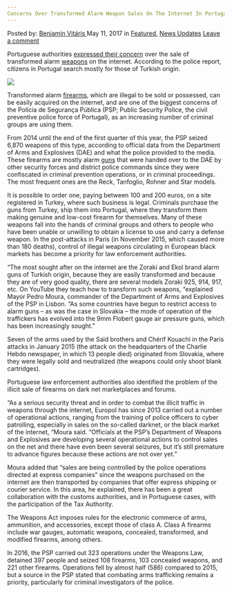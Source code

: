 ```yaml
---
Concerns Over Transformed Alarm Weapon Sales On The Internet In Portugal
---
```

<article class="post-listing post-19761 post type-post status-publish format-standard has-post-thumbnail hentry  tag-alarm tag-concerns tag-internet tag-portugal tag-sales tag-transformed tag-weapon">
    <div class="post-inner">
        <span>Posted by: <a href="https://www.deepdotweb.com/author/benjaminvi/" title="">Benjamin Vitáris </a></span>
    <span>May 11, 2017</span>
    <span>in <a href="https://www.deepdotweb.com/category/deepdot-news/" rel="category tag">Featured</a>, <a href="https://www.deepdotweb.com/category/news-updates/" rel="category tag">News Updates</a></span>
    <span><a href="https://www.deepdotweb.com/2017/05/11/concerns-transformed-alarm-weapon-sales-internet-portugal/#respond">Leave a comment</a></span>
    </p>
    <div class="clear"></div>
    <div class="entry">
    <p>Portuguese authorities <a href="http://www.dn.pt/sociedade/interior/em-tres-anos-a-psp-apreendeu--6870-armas-de-alarme-transformadas-6246924.html">expressed their concern</a> over the sale of transformed alarm <a href="https://www.deepdotweb.com/2017/04/23/teen-skips-school-darkweb-weapons-deal/">weapons</a> on the internet. According to the police report, citizens in Portugal search mostly for those of Turkish origin.</p>
    <p><img class="wp-image-19770 aligncenter" src="https://www.deepdotweb.com/wp-content/uploads/2017/05/word-image-37.jpeg" srcset="https://www.deepdotweb.com/wp-content/uploads/2017/05/word-image-37.jpeg 728w, https://www.deepdotweb.com/wp-content/uploads/2017/05/word-image-37-300x192.jpeg 300w" sizes="(max-width: 728px) 100vw, 728px" /></p>
    <p>Transformed alarm <a href="https://www.deepdotweb.com/2017/02/22/us-firearm-vendor-tried-sell-gun-customer-got-jailed/">firearms</a>, which are illegal to be sold or possessed, can be easily acquired on the internet, and are one of the biggest concerns of the Polícia de Segurança Pública (PSP; Public Security Police, the civil preventive police force of Portugal), as an increasing number of criminal groups are using them.</p>
    <p>From 2014 until the end of the first quarter of this year, the PSP seized 6,870 weapons of this type, according to official data from the Department of Arms and Explosives (DAE) and what the police provided to the media. These firearms are mostly alarm <a href="https://www.deepdotweb.com/tag/gun/">guns</a> that were handed over to the DAE by other security forces and district police commands since they were confiscated in criminal prevention operations, or in criminal proceedings. The most frequent ones are the Reck, Tanfoglio, Rohner and Star models.</p>
    <p>It is possible to order one, paying between 100 and 200 euros, on a site registered in Turkey, where such business is legal. Criminals purchase the guns from Turkey, ship them into Portugal, where they transform them making genuine and low-cost firearm for themselves. Many of these weapons fall into the hands of criminal groups and others to people who have been unable or unwilling to obtain a license to use and carry a defense weapon. In the post-attacks in Paris (in November 2015, which caused more than 180 deaths), control of illegal weapons circulating in European black markets has become a priority for law enforcement authorities.</p>
    <p>&#8220;The most sought after on the internet are the Zoraki and Ekol brand alarm guns of Turkish origin, because they are easily transformed and because they are of very good quality, there are several models Zoraki 925, 914, 917, etc. On YouTube they teach how to transform such weapons, &#8220;explained Mayor Pedro Moura, commander of the Department of Arms and Explosives of the PSP in Lisbon. “As some countries have begun to restrict access to alarm guns &#8211; as was the case in Slovakia &#8211; the mode of operation of the traffickers has evolved into the 9mm Flobert gauge air pressure guns, which has been increasingly sought.”</p>
    <p>Seven of the arms used by the Saïd brothers and Chérif Kouachi in the Paris attacks in January 2015 (the attack on the headquarters of the Charlie Hebdo newspaper, in which 13 people died) originated from Slovakia, where they were legally sold and neutralized (the weapons could only shoot blank cartridges).</p>
    <p>Portuguese law enforcement authorities also identified the problem of the illicit sale of firearms on dark net marketplaces and forums.</p>
    <p>&#8220;As a serious security threat and in order to combat the illicit traffic in weapons through the internet, Europol has since 2013 carried out a number of operational actions, ranging from the training of police officers to cyber patrolling, especially in sales on the so-called darknet, or the black market of the internet, &#8220;Moura said. “Officials at the PSP&#8217;s Department of Weapons and Explosives are developing several operational actions to control sales on the net and there have even been several seizures, but it&#8217;s still premature to advance figures because these actions are not over yet.&#8221;</p>
    <p>Moura added that &#8220;sales are being controlled by the police operations directed at express companies&#8221; since the weapons purchased on the internet are then transported by companies that offer express shipping or courier service. In this area, he explained, there has been a great collaboration with the customs authorities, and in Portuguese cases, with the participation of the Tax Authority.</p>
    <p>The Weapons Act imposes rules for the electronic commerce of arms, ammunition, and accessories, except those of class A. Class A firearms include war gauges, automatic weapons, concealed, transformed, and modified firearms, among others.</p>
    <p>In 2016, the PSP carried out 323 operations under the Weapons Law, detained 397 people and seized 108 firearms, 103 concealed weapons, and 221 other firearms. Operations fell by almost half (586) compared to 2015, but a source in the PSP stated that combating arms trafficking remains a priority, particularly for criminal investigators of the police.</p>
    </div>
    <span style="display:none"><a href="https://www.deepdotweb.com/tag/alarm/" rel="tag">alarm</a> <a href="https://www.deepdotweb.com/tag/concerns/" rel="tag">concerns</a> <a href="https://www.deepdotweb.com/tag/internet/" rel="tag">internet</a> <a href="https://www.deepdotweb.com/tag/portugal/" rel="tag">portugal</a> <a href="https://www.deepdotweb.com/tag/sales/" rel="tag">sales</a> <a href="https://www.deepdotweb.com/tag/transformed/" rel="tag">transformed</a> <a href="https://www.deepdotweb.com/tag/weapon/" rel="tag">weapon</a></span> <span style="display:none" class="updated">2017-05-11</span>
    <div style="display:none" class="vcard author" itemprop="author" itemscope itemtype="http://schema.org/Person"><strong class="fn" itemprop="name"><a href="https://www.deepdotweb.com/author/benjaminvi/" title="Posts by Benjamin Vitáris" rel="author">Benjamin Vitáris</a></strong></div>
    </div>
</article>


